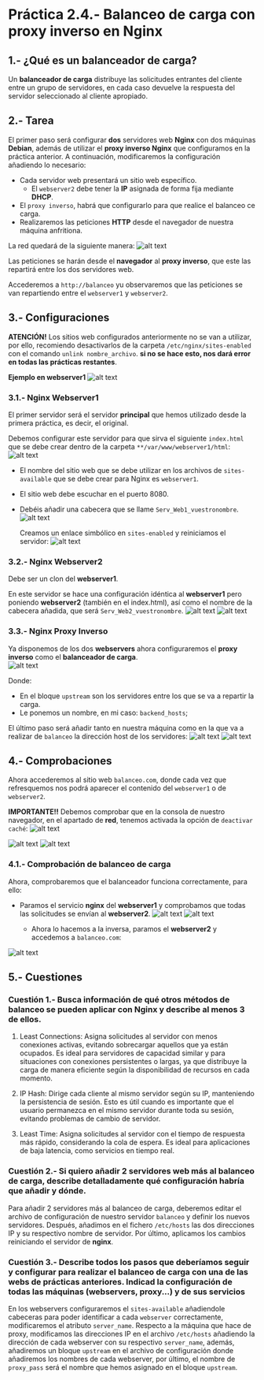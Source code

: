# Práctica 2.4.- Balanceo de carga con proxy inverso en Nginx

## 1.- ¿Qué es un balanceador de carga?

Un **balanceador de carga** distribuye las solicitudes entrantes del cliente entre un grupo de servidores, en cada caso devuelve la respuesta del servidor seleccionado al cliente apropiado.

## 2.- Tarea

El primer paso será configurar **dos** servidores web **Nginx** con dos máquinas **Debian**, además de utilizar el **proxy inverso Nginx** que configuramos en la práctica anterior. A continuación, modificaremos la configuración añadiendo lo necesario:

- Cada servidor web presentará un sitio web específico.
  - El `webserver2` debe tener la **IP** asignada de forma fija mediante **DHCP**.
- El `proxy inverso`, habrá que configurarlo para que realice el balanceo ce carga.
- Realizaremos las peticiones **HTTP** desde el navegador de nuestra máquina anfritiona.

La red quedará de la siguiente manera:
![alt text](./assets/practica2-4/diagrama.png)

Las peticiones se harán desde el **navegador** al **proxy inverso**, que este las repartirá entre los dos servidores web.

Accederemos a `http://balanceo` yu observaremos que las peticiones se van repartiendo entre el `webserver1` y `webserver2`.

## 3.- Configuraciones

**ATENCIÓN!** Los sitios web configurados anteriormente no se van a utilizar, por ello, recomiendo desactivarlos de la carpeta `/etc/nginx/sites-enabled` con el comando `unlink nombre_archivo`. **si no se hace esto, nos dará error en todas las prácticas restantes**.

**Ejemplo en webserver1**
![alt text](./assets/practica2-4/image.png)

### 3.1.- Nginx Webserver1

El primer servidor será el servidor **principal** que hemos utilizado desde la primera práctica, es decir, el original.

Debemos configurar este servidor para que sirva el siguiente `index.html` que se debe crear dentro de la carpeta `**/var/www/webserver1/html`:
![alt text](./assets/practica2-4/html1.png)

- El nombre del sitio web que se debe utilizar en los archivos de `sites-available` que se debe crear para Nginx es `webserver1`.
- El sitio web debe escuchar en el puerto 8080.
- Debéis añadir una cabecera que se llame `Serv_Web1_vuestronombre`.
  ![alt text](./assets/practica2-4/conf1.png)

  Creamos un enlace simbólico en `sites-enabled` y reiniciamos el servidor:
  ![alt text](./assets/practica2-4/image-2.png)

### 3.2.- Nginx Webserver2

Debe ser un clon del **webserver1**.

En este servidor se hace una configuración idéntica al **webserver1** pero poniendo **webserver2** (también en el index.html), así como el nombre de la cabecera añadida, que será `Serv_Web2_vuestronombre`.
![alt text](./assets/practica2-4/html2.png)
![alt text](./assets/practica2-4/conf2.png)

### 3.3.- Nginx Proxy Inverso

Ya disponemos de los dos **webservers** ahora configuraremos el **proxy inverso** como el **balanceador de carga**.<br>
![alt text](./assets/practica2-4/image-1.png)

Donde:

- En el bloque `upstream` son los servidores entre los que se va a repartir la carga.
- Le ponemos un nombre, en mi caso: `backend_hosts`;

El último paso será añadir tanto en nuestra máquina como en la que va a realizar de `balanceo` la dirección host de los servidores:
![alt text](./assets/practica2-4/image-1.png)
![alt text](./assets/practica2-4/image-3.png)

## 4.- Comprobaciones

Ahora accederemos al sitio web `balanceo.com`, donde cada vez que refresquemos nos podrá aparecer el contenido del `webserver1` o de `webserver2`.

**IMPORTANTE!!** Debemos comprobar que en la consola de nuestro navegador, en el apartado de **red**, tenemos activada la opción de `deactivar caché`:
![alt text](./assets/practica2-4/image-4.png)

![alt text](./assets/practica2-4/image-5.png)
![alt text](./assets/practica2-4/image-6.png)

### 4.1.- Comprobación de balanceo de carga

Ahora, comprobaremos que el balanceador funciona correctamente, para ello:

- Paramos el servicio **nginx** del **webserver1** y comprobamos que todas las solicitudes se envían al **webserver2**.
  ![alt text](./assets/practica2-4/image-7.png)
  ![alt text](./assets/practica2-4/image-8.png)

  - Ahora lo hacemos a la inversa, paramos el **webserver2** y accedemos a `balanceo.com`:

![alt text](./assets/practica2-4/image-9.png)

## 5.- Cuestiones

### Cuestión 1.- Busca información de qué otros métodos de balanceo se pueden aplicar con Nginx y describe al menos 3 de ellos.

1. Least Connections: Asigna solicitudes al servidor con menos conexiones activas, evitando sobrecargar aquellos que ya están ocupados. Es ideal para servidores de capacidad similar y para situaciones con conexiones persistentes o largas, ya que distribuye la carga de manera eficiente según la disponibilidad de recursos en cada momento.

2. IP Hash: Dirige cada cliente al mismo servidor según su IP, manteniendo la persistencia de sesión. Esto es útil cuando es importante que el usuario permanezca en el mismo servidor durante toda su sesión, evitando problemas de cambio de servidor.

3. Least Time: Asigna solicitudes al servidor con el tiempo de respuesta más rápido, considerando la cola de espera. Es ideal para aplicaciones de baja latencia, como servicios en tiempo real.

### Cuestión 2.- Si quiero añadir 2 servidores web más al balanceo de carga, describe detalladamente qué configuración habría que añadir y dónde.

Para añadir 2 servidores más al balanceo de carga, deberemos editar el archivo de configuración de nuestro servidor `balanceo` y definir los nuevos servidores. Después, añadimos en el fichero `/etc/hosts` las dos direcciones IP y su respectivo nombre de servidor.
Por último, aplicamos los cambios reiniciando el servidor de **nginx**.

### Cuestión 3.- Describe todos los pasos que deberíamos seguir y configurar para realizar el balanceo de carga con una de las webs de prácticas anteriores. Indicad la configuración de todas las máquinas (webservers, proxy...) y de sus servicios

En los webservers configuraremos el `sites-available` añadiendole cabeceras para poder identificar a cada `webserver` correctamente, modificaremos el atributo `server_name`.
Respecto a la máquina que hace de proxy, modificamos las direcciones IP en el archivo `/etc/hosts` añadiendo la dirección de cada webserver con su respectivo `server_name`, además, añadiremos un bloque `upstream` en el archivo de configuración donde añadiremos los nombres de cada webserver, por último, el nombre de `proxy_pass` será el nombre que hemos asignado en el bloque `upstream`.
